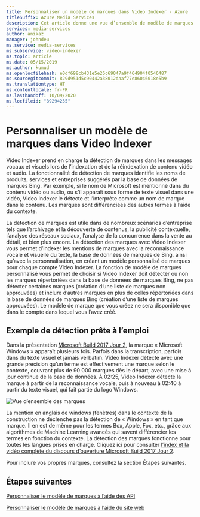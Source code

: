 ```yaml
---
title: Personnaliser un modèle de marques dans Video Indexer - Azure
titleSuffix: Azure Media Services
description: Cet article donne une vue d’ensemble de modèle de marques dans Video Indexer et explique comment le personnaliser.
services: media-services
author: anikaz
manager: johndeu
ms.service: media-services
ms.subservice: video-indexer
ms.topic: article
ms.date: 05/15/2019
ms.author: kumud
ms.openlocfilehash: e0df698cb431e5e26c69047a9f464904f0546487
ms.sourcegitcommit: 829d951d5c90442a38012daaf77e86046018e5b9
ms.translationtype: HT
ms.contentlocale: fr-FR
ms.lasthandoff: 10/09/2020
ms.locfileid: "89294235"
---
```

# <a name="customize-a-brands-model-in-video-indexer"></a>Personnaliser un modèle de marques dans Video Indexer

Video Indexer prend en charge la détection de marques dans les messages vocaux et visuels lors de l’indexation et de la réindexation de contenu vidéo et audio. La fonctionnalité de détection de marques identifie les noms de produits, services et entreprises suggérés par la base de données de marques Bing. Par exemple, si le nom de Microsoft est mentionné dans du contenu vidéo ou audio, ou s’il apparaît sous forme de texte visuel dans une vidéo, Video Indexer le détecte et l’interprète comme un nom de marque dans le contenu. Les marques sont différenciées des autres termes à l’aide du contexte.

La détection de marques est utile dans de nombreux scénarios d’entreprise tels que l’archivage et la découverte de contenus, la publicité contextuelle, l’analyse des réseaux sociaux, l’analyse de la concurrence dans la vente au détail, et bien plus encore. La détection des marques avec Video Indexer vous permet d’indexer les mentions de marques avec la reconnaissance vocale et visuelle du texte, la base de données de marques de Bing, ainsi qu’avec la personnalisation, en créant un modèle personnalisé de marques pour chaque compte Video Indexer. La fonction de modèle de marques personnalisé vous permet de choisir si Video Indexer doit détecter ou non les marques répertoriées dans la base de données de marques Bing, ne pas détecter certaines marques (création d’une liste de marques non approuvées) et inclure d’autres marques en plus de celles répertoriées dans la base de données de marques Bing (création d’une liste de marques approuvées). Le modèle de marque que vous créez ne sera disponible que dans le compte dans lequel vous l’avez créé.

## <a name="out-of-the-box-detection-example"></a>Exemple de détection prête à l’emploi

Dans la présentation [Microsoft Build 2017 Jour 2](https://www.videoindexer.ai/media/ed6ede78ad/), la marque « Microsoft Windows » apparaît plusieurs fois. Parfois dans la transcription, parfois dans du texte visuel et jamais verbatim. Video Indexer détecte avec une grande précision qu’un terme est effectivement une marque selon le contexte, couvrant plus de 90 000 marques dès le départ, avec une mise à jour continue de la base de données. À 02:25, Video Indexer détecte la marque à partir de la reconnaissance vocale, puis à nouveau à 02:40 à partir du texte visuel, qui fait partie du logo Windows.

![Vue d’ensemble des marques](./media/content-model-customization/brands-overview.png)

La mention en anglais de windows (fenêtres) dans le contexte de la construction ne déclenche pas la détection de « Windows » en tant que marque. Il en est de même pour les termes Box, Apple, Fox, etc., grâce aux algorithmes de Machine Learning avancés qui savent différencier les termes en fonction du contexte. La détection des marques fonctionne pour toutes les langues prises en charge. Cliquez ici pour consulter [l’index et la vidéo complète du discours d’ouverture Microsoft Build 2017 Jour 2](https://www.videoindexer.ai/media/ed6ede78ad/).

Pour inclure vos propres marques, consultez la section Étapes suivantes.

## <a name="next-steps"></a>Étapes suivantes

[Personnaliser le modèle de marques à l’aide des API](customize-brands-model-with-api.md)

[Personnaliser le modèle de marques à l’aide du site web](customize-brands-model-with-website.md)

